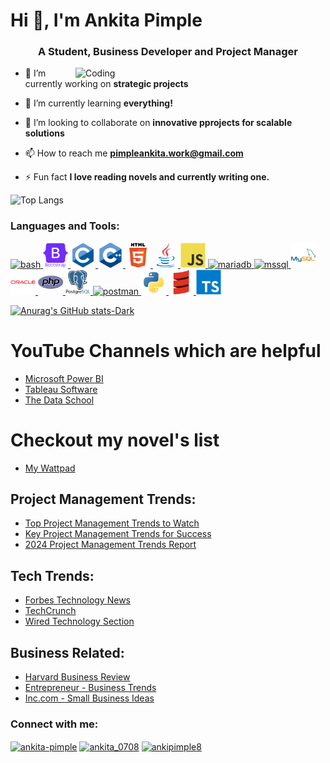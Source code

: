 <h1>Hi 👋, I'm Ankita Pimple</h1>
<h3 align="center">A Student, Business Developer and Project Manager</h3>
<img align="right" alt="Coding" width="400" src="https://miro.medium.com/v2/resize:fit:1358/1*qdAW1TjCN57h1lbuuzvchg.gif">

- 🔭 I’m currently working on **strategic projects**

- 🌱 I’m currently learning **everything!**

- 👯 I’m looking to collaborate on **innovative pprojects for scalable solutions**

- 📫 How to reach me **pimpleankita.work@gmail.com**

- ⚡ Fun fact **I love reading novels and currently writing one.**

![Top Langs](https://github-readme-stats.vercel.app/api/top-langs/?username=ankitapimple8&layout=compact)

<h3 align="left">Languages and Tools:</h3>
<p align="left"> <a href="https://www.gnu.org/software/bash/" target="_blank" rel="noreferrer"> <img src="https://www.vectorlogo.zone/logos/gnu_bash/gnu_bash-icon.svg" alt="bash" width="40" height="40"/> </a> <a href="https://getbootstrap.com" target="_blank" rel="noreferrer"> <img src="https://raw.githubusercontent.com/devicons/devicon/master/icons/bootstrap/bootstrap-plain-wordmark.svg" alt="bootstrap" width="40" height="40"/> </a> <a href="https://www.cprogramming.com/" target="_blank" rel="noreferrer"> <img src="https://raw.githubusercontent.com/devicons/devicon/master/icons/c/c-original.svg" alt="c" width="40" height="40"/> </a> <a href="https://www.w3schools.com/cpp/" target="_blank" rel="noreferrer"> <img src="https://raw.githubusercontent.com/devicons/devicon/master/icons/cplusplus/cplusplus-original.svg" alt="cplusplus" width="40" height="40"/> </a> <a href="https://www.w3.org/html/" target="_blank" rel="noreferrer"> <img src="https://raw.githubusercontent.com/devicons/devicon/master/icons/html5/html5-original-wordmark.svg" alt="html5" width="40" height="40"/> </a> <a href="https://www.java.com" target="_blank" rel="noreferrer"> <img src="https://raw.githubusercontent.com/devicons/devicon/master/icons/java/java-original.svg" alt="java" width="40" height="40"/> </a> <a href="https://developer.mozilla.org/en-US/docs/Web/JavaScript" target="_blank" rel="noreferrer"> <img src="https://raw.githubusercontent.com/devicons/devicon/master/icons/javascript/javascript-original.svg" alt="javascript" width="40" height="40"/> </a> <a href="https://mariadb.org/" target="_blank" rel="noreferrer"> <img src="https://www.vectorlogo.zone/logos/mariadb/mariadb-icon.svg" alt="mariadb" width="40" height="40"/> </a> <a href="https://www.microsoft.com/en-us/sql-server" target="_blank" rel="noreferrer"> <img src="https://www.svgrepo.com/show/303229/microsoft-sql-server-logo.svg" alt="mssql" width="40" height="40"/> </a> <a href="https://www.mysql.com/" target="_blank" rel="noreferrer"> <img src="https://raw.githubusercontent.com/devicons/devicon/master/icons/mysql/mysql-original-wordmark.svg" alt="mysql" width="40" height="40"/> </a> <a href="https://www.oracle.com/" target="_blank" rel="noreferrer"> <img src="https://raw.githubusercontent.com/devicons/devicon/master/icons/oracle/oracle-original.svg" alt="oracle" width="40" height="40"/> </a> <a href="https://www.php.net" target="_blank" rel="noreferrer"> <img src="https://raw.githubusercontent.com/devicons/devicon/master/icons/php/php-original.svg" alt="php" width="40" height="40"/> </a> <a href="https://www.postgresql.org" target="_blank" rel="noreferrer"> <img src="https://raw.githubusercontent.com/devicons/devicon/master/icons/postgresql/postgresql-original-wordmark.svg" alt="postgresql" width="40" height="40"/> </a> <a href="https://postman.com" target="_blank" rel="noreferrer"> <img src="https://www.vectorlogo.zone/logos/getpostman/getpostman-icon.svg" alt="postman" width="40" height="40"/> </a> <a href="https://www.python.org" target="_blank" rel="noreferrer"> <img src="https://raw.githubusercontent.com/devicons/devicon/master/icons/python/python-original.svg" alt="python" width="40" height="40"/> </a> <a href="https://www.scala-lang.org" target="_blank" rel="noreferrer"> <img src="https://raw.githubusercontent.com/devicons/devicon/master/icons/scala/scala-original.svg" alt="scala" width="40" height="40"/> </a> <a href="https://www.typescriptlang.org/" target="_blank" rel="noreferrer"> <img src="https://raw.githubusercontent.com/devicons/devicon/master/icons/typescript/typescript-original.svg" alt="typescript" width="40" height="40"/> </a> </p>

[![Anurag's GitHub stats-Dark](https://github-readme-stats.vercel.app/api?username=ankitapimple8&show_icons=true&theme=dark#gh-dark-mode-only)](https://github.com/ankitapimple8/github-readme-stats#gh-dark-mode-only)
<h1>YouTube Channels which are helpful</h1>
<ul>
    <li><a href="https://www.youtube.com/user/mspowerbi" target="_blank">Microsoft Power BI</a></li>
    <li><a href="https://www.youtube.com/user/TableauSoftware" target="_blank">Tableau Software</a></li>
    <li><a href="https://www.youtube.com/channel/UCU9MN7AF0EnQ7JfNQJbVQ2A" target="_blank">The Data School</a></li>
</ul>
<h1>Checkout my novel's list</h1>
<ul>
    <li><a href="https://www.wattpad.com/user/Rosie0708" target="_blank">My Wattpad</a></li>
</ul>
<h2>Project Management Trends:</h2>
<ul>
    <li><a href="https://blog.hubspot.com/agency/project-management-trends" target="_blank">Top Project Management Trends to Watch</a></li>
    <li><a href="https://www.wrike.com/blog/project-management-trends/" target="_blank">Key Project Management Trends for Success</a></li>
    <li><a href="https://www.smartsheet.com/project-management-trends" target="_blank">2024 Project Management Trends Report</a></li>
</ul>

<h2>Tech Trends:</h2>
<ul>
    <li><a href="https://www.forbes.com/technology/" target="_blank">Forbes Technology News</a></li>
    <li><a href="https://techcrunch.com/" target="_blank">TechCrunch</a></li>
    <li><a href="https://www.wired.com/category/tech/" target="_blank">Wired Technology Section</a></li>
</ul>

<h2>Business Related:</h2>
<ul>
    <li><a href="https://hbr.org/" target="_blank">Harvard Business Review</a></li>
    <li><a href="https://www.entrepreneur.com/topic/business-trends" target="_blank">Entrepreneur - Business Trends</a></li>
    <li><a href="https://www.inc.com/" target="_blank">Inc.com - Small Business Ideas</a></li>
</ul>

    
<h3 align="left">Connect with me:</h3>
<p align="left">
<a href="https://linkedin.com/in/ankita-pimple" target="blank"><img align="center" src="https://raw.githubusercontent.com/rahuldkjain/github-profile-readme-generator/master/src/images/icons/Social/linked-in-alt.svg" alt="ankita-pimple" height="30" width="40" /></a>
<a href="https://instagram.com/ankita_0708" target="blank"><img align="center" src="https://raw.githubusercontent.com/rahuldkjain/github-profile-readme-generator/master/src/images/icons/Social/instagram.svg" alt="ankita_0708" height="30" width="40" /></a>
<a href="https://www.hackerrank.com/ankipimple8" target="blank"><img align="center" src="https://raw.githubusercontent.com/rahuldkjain/github-profile-readme-generator/master/src/images/icons/Social/hackerrank.svg" alt="ankipimple8" height="30" width="40" /></a>
</p>

